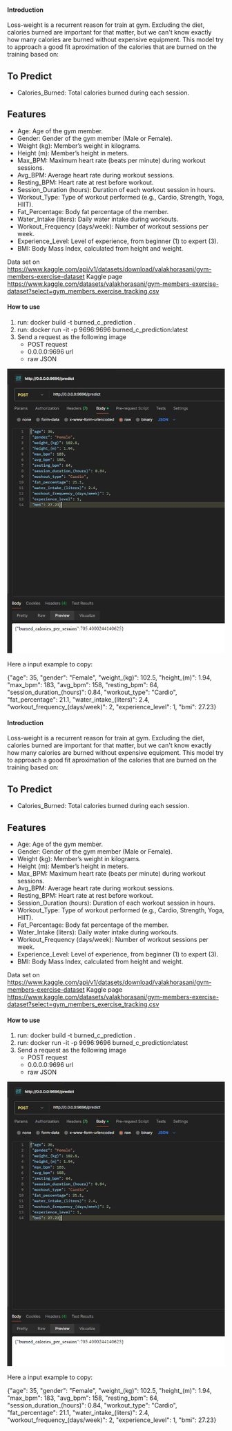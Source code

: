#### Introduction

Loss-weight is a recurrent reason for train at gym. Excluding the diet, calories burned are important for that matter, but we can't know exactly how many calories are burned without expensive equipment. This model try to approach a good fit aproximation of the calories that are burned on the training based on:

## To Predict

- Calories_Burned: Total calories burned during each session.


## Features

- Age: Age of the gym member.
- Gender: Gender of the gym member (Male or Female).
- Weight (kg): Member’s weight in kilograms.
- Height (m): Member’s height in meters.
- Max_BPM: Maximum heart rate (beats per minute) during workout sessions.
- Avg_BPM: Average heart rate during workout sessions.
- Resting_BPM: Heart rate at rest before workout.
- Session_Duration (hours): Duration of each workout session in hours.
- Workout_Type: Type of workout performed (e.g., Cardio, Strength, Yoga, HIIT).
- Fat_Percentage: Body fat percentage of the member.
- Water_Intake (liters): Daily water intake during workouts.
- Workout_Frequency (days/week): Number of workout sessions per week.
- Experience_Level: Level of experience, from beginner (1) to expert (3).
- BMI: Body Mass Index, calculated from height and weight.

Data set on https://www.kaggle.com/api/v1/datasets/download/valakhorasani/gym-members-exercise-dataset
Kaggle page https://www.kaggle.com/datasets/valakhorasani/gym-members-exercise-dataset?select=gym_members_exercise_tracking.csv

#### How to use

1. run: docker build -t burned_c_prediction .
2. run: docker run -it -p 9696:9696 burned_c_prediction:latest
3. Send a request as the following image
    - POST request
    - 0.0.0.0:9696 url
    - raw JSON

![alt text](how-to-use.png)

Here a input example to copy:

{"age": 35,
 "gender": "Female",
 "weight_(kg)": 102.5,
 "height_(m)": 1.94,
 "max_bpm": 183,
 "avg_bpm": 158,
 "resting_bpm": 64,
 "session_duration_(hours)": 0.84,
 "workout_type": "Cardio",
 "fat_percentage": 21.1,
 "water_intake_(liters)": 2.4,
 "workout_frequency_(days/week)": 2,
 "experience_level": 1,
 "bmi": 27.23}
#### Introduction

Loss-weight is a recurrent reason for train at gym. Excluding the diet, calories burned are important for that matter, but we can't know exactly how many calories are burned without expensive equipment. This model try to approach a good fit aproximation of the calories that are burned on the training based on:

## To Predict

- Calories_Burned: Total calories burned during each session.


## Features

- Age: Age of the gym member.
- Gender: Gender of the gym member (Male or Female).
- Weight (kg): Member’s weight in kilograms.
- Height (m): Member’s height in meters.
- Max_BPM: Maximum heart rate (beats per minute) during workout sessions.
- Avg_BPM: Average heart rate during workout sessions.
- Resting_BPM: Heart rate at rest before workout.
- Session_Duration (hours): Duration of each workout session in hours.
- Workout_Type: Type of workout performed (e.g., Cardio, Strength, Yoga, HIIT).
- Fat_Percentage: Body fat percentage of the member.
- Water_Intake (liters): Daily water intake during workouts.
- Workout_Frequency (days/week): Number of workout sessions per week.
- Experience_Level: Level of experience, from beginner (1) to expert (3).
- BMI: Body Mass Index, calculated from height and weight.

Data set on https://www.kaggle.com/api/v1/datasets/download/valakhorasani/gym-members-exercise-dataset
Kaggle page https://www.kaggle.com/datasets/valakhorasani/gym-members-exercise-dataset?select=gym_members_exercise_tracking.csv

#### How to use

1. run: docker build -t burned_c_prediction .
2. run: docker run -it -p 9696:9696 burned_c_prediction:latest
3. Send a request as the following image
    - POST request
    - 0.0.0.0:9696 url
    - raw JSON

![a](how-to-use.png)

Here a input example to copy:

{"age": 35,
 "gender": "Female",
 "weight_(kg)": 102.5,
 "height_(m)": 1.94,
 "max_bpm": 183,
 "avg_bpm": 158,
 "resting_bpm": 64,
 "session_duration_(hours)": 0.84,
 "workout_type": "Cardio",
 "fat_percentage": 21.1,
 "water_intake_(liters)": 2.4,
 "workout_frequency_(days/week)": 2,
 "experience_level": 1,
 "bmi": 27.23}
